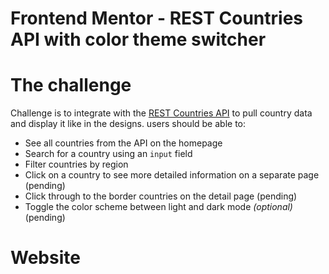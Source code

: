 # Frontend Mentor - REST Countries API with color theme switcher

# The challenge
Challenge is to integrate with the [REST Countries API](https://restcountries.eu) to pull country data and display it like in the designs.
users should be able to:
- See all countries from the API on the homepage
- Search for a country using an `input` field
- Filter countries by region
- Click on a country to see more detailed information on a separate page (pending)
- Click through to the border countries on the detail page (pending)
- Toggle the color scheme between light and dark mode *(optional)* (pending)

# Website
